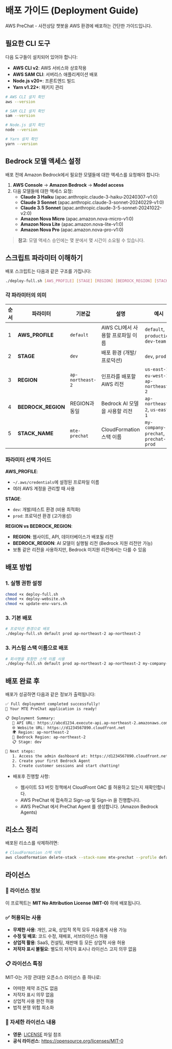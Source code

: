 # 배포 가이드 (Deployment Guide)

AWS PreChat - 사전상담 챗봇을 AWS 환경에 배포하는 간단한 가이드입니다.

## 필요한 CLI 도구

다음 도구들이 설치되어 있어야 합니다:

- **AWS CLI v2**: AWS 서비스와 상호작용
- **AWS SAM CLI**: 서버리스 애플리케이션 배포
- **Node.js v20+**: 프론트엔드 빌드
- **Yarn v1.22+**: 패키지 관리

```bash
# AWS CLI 설치 확인
aws --version

# SAM CLI 설치 확인
sam --version

# Node.js 설치 확인
node --version

# Yarn 설치 확인
yarn --version
```

## Bedrock 모델 액세스 설정

배포 전에 Amazon Bedrock에서 필요한 모델들에 대한 액세스를 요청해야 합니다:

1. **AWS Console** → **Amazon Bedrock** → **Model access**
2. 다음 모델들에 대한 액세스 요청:
   - **Claude 3 Haiku** (apac.anthropic.claude-3-haiku-20240307-v1:0)
   - **Claude 3 Sonnet** (apac.anthropic.claude-3-sonnet-20240229-v1:0)
   - **Claude 3.5 Sonnet** (apac.anthropic.claude-3-5-sonnet-20241022-v2:0)
   - **Amazon Nova Micro** (apac.amazon.nova-micro-v1:0)
   - **Amazon Nova Lite** (apac.amazon.nova-lite-v1:0)
   - **Amazon Nova Pro** (apac.amazon.nova-pro-v1:0)

> **참고**: 모델 액세스 승인에는 몇 분에서 몇 시간이 소요될 수 있습니다.

## 스크립트 파라미터 이해하기

배포 스크립트는 다음과 같은 구조를 가집니다:

```bash
./deploy-full.sh [AWS_PROFILE] [STAGE] [REGION] [BEDROCK_REGION] [STACK_NAME]
```

### 각 파라미터의 의미

| 순서 | 파라미터 | 기본값 | 설명 | 예시 |
|------|---------|--------|------|------|
| 1 | **AWS_PROFILE** | `default` | AWS CLI에서 사용할 프로파일 이름 | `default`, `production`, `dev-team` |
| 2 | **STAGE** | `dev` | 배포 환경 (개발/프로덕션) | `dev`, `prod` |
| 3 | **REGION** | `ap-northeast-2` | 인프라를 배포할 AWS 리전 | `us-east-1`, `eu-west-1`, `ap-northeast-2` |
| 4 | **BEDROCK_REGION** | REGION과 동일 | Bedrock AI 모델을 사용할 리전 | `ap-northeast-2`, `us-east-1` |
| 5 | **STACK_NAME** | `mte-prechat` | CloudFormation 스택 이름 | `my-company-prechat`, `prechat-prod` |

### 파라미터 선택 가이드

**AWS_PROFILE**: 
- `~/.aws/credentials`에 설정된 프로파일 이름
- 여러 AWS 계정을 관리할 때 사용

**STAGE**:
- `dev`: 개발/테스트 환경 (비용 최적화)
- `prod`: 프로덕션 환경 (고가용성)

**REGION vs BEDROCK_REGION**:
- **REGION**: 웹사이트, API, 데이터베이스가 배포될 리전
- **BEDROCK_REGION**: AI 모델이 실행될 리전 (Bedrock 지원 리전만 가능)
- 보통 같은 리전을 사용하지만, Bedrock 미지원 리전에서는 다를 수 있음

## 배포 방법

### 1. 실행 권한 설정
```bash
chmod +x deploy-full.sh
chmod +x deploy-website.sh
chmod +x update-env-vars.sh
```

### 3. 기본 배포
```bash
# 프로덕션 환경으로 배포
./deploy-full.sh default prod ap-northeast-2 ap-northeast-2
```

### 3. 커스텀 스택 이름으로 배포
```bash
# 회사명을 포함한 스택 이름 사용
./deploy-full.sh default prod ap-northeast-2 ap-northeast-2 my-company-prechat
```

## 배포 완료 후

배포가 성공하면 다음과 같은 정보가 출력됩니다:

```bash
✅ Full deployment completed successfully!
🎉 Your MTE PreChat application is ready!

📋 Deployment Summary:
   🔗 API URL: https://abcd1234.execute-api.ap-northeast-2.amazonaws.com/dev/api
   🌐 Website URL: https://d1234567890.cloudfront.net
   🌍 Region: ap-northeast-2
   🤖 Bedrock Region: ap-northeast-2
   📋 Stage: dev

🎯 Next steps:
   1. Access the admin dashboard at: https://d1234567890.cloudfront.net/admin
   2. Create your first Bedrock Agent
   3. Create customer sessions and start chatting!
```

- 배포후 진행할 사항:

  - 웹사이트 S3 버킷 정책에서 CloudFront OAC 를 허용하고 있는지 재확인합니다.
  - AWS PreChat 에 접속하고 Sign-up 및 Sign-in 을 진행합니다.
  - AWS PreChat 에서 PreChat Agent 를 생성합니다. (Amazon Bedrock Agents)

## 리소스 정리

배포된 리소스를 삭제하려면:

```bash
# CloudFormation 스택 삭제
aws cloudformation delete-stack --stack-name mte-prechat --profile default
```

## 라이선스

### 📄 라이선스 정보

이 프로젝트는 **MIT No Attribution License (MIT-0)** 하에 배포됩니다.

### ✅ 허용되는 사용

- **무제한 사용**: 개인, 교육, 상업적 목적 모두 자유롭게 사용 가능
- **수정 및 배포**: 코드 수정, 재배포, 서브라이선스 허용
- **상업적 활용**: SaaS, 컨설팅, 재판매 등 모든 상업적 사용 허용
- **저작자 표시 불필요**: 별도의 저작자 표시나 라이선스 고지 의무 없음

### 📋 라이선스 특징

MIT-0는 가장 관대한 오픈소스 라이선스 중 하나로:
- 어떠한 제약 조건도 없음
- 저작자 표시 의무 없음
- 상업적 사용 완전 허용
- 법적 분쟁 위험 최소화

### 🔗 자세한 라이선스 내용

- **영문**: [LICENSE](LICENSE) 파일 참조
- **공식 라이선스**: https://opensource.org/licenses/MIT-0
